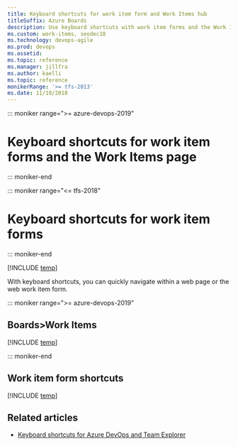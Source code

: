 ```yaml
---
title: Keyboard shortcuts for work item form and Work Items hub 
titleSuffix: Azure Boards
description: Use keyboard shortcuts with work item forms and the Work Items hub
ms.custom: work-items, seodec18
ms.technology: devops-agile
ms.prod: devops
ms.assetid: 
ms.topic: reference
ms.manager: jillfra
ms.author: kaelli
ms.topic: reference
monikerRange: '>= tfs-2013'
ms.date: 11/19/2018
---
```



::: moniker range=">= azure-devops-2019" 
# Keyboard shortcuts for work item forms and the Work Items page
::: moniker-end  

::: moniker range="<= tfs-2018"  
# Keyboard shortcuts for work item forms 
::: moniker-end  

[!INCLUDE [temp](../_shared/version-vsts-tfs-2017-on.md)]

With keyboard shortcuts, you can quickly navigate within a web page or the web work item form. 


::: moniker range=">= azure-devops-2019"
## Boards>Work Items 

[!INCLUDE [temp](../../_shared/keyboard-shortcuts/work-items-page-shortcuts.md)]

::: moniker-end  

## Work item form shortcuts

[!INCLUDE [temp](../../_shared/keyboard-shortcuts/wi-form-shortcuts.md)] 


## Related articles

- [Keyboard shortcuts for Azure DevOps and Team Explorer](../../project/navigation/keyboard-shortcuts.md)